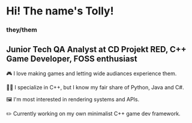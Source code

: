 # Hi! The name's Tolly!
### they/them

## Junior Tech QA Analyst at CD Projekt RED, C++ Game Developer, FOSS enthusiast

🎮 I love making games and letting wide audiances experience them.

🧑‍💻 I specialize in C++, but I know my fair share of Python, Java and C#.

🖼️ I'm most interested in rendering systems and APIs.

✏️ Currently working on my own minimalist C++ game dev framework.
